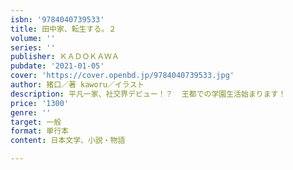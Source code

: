 ```yaml
---
isbn: '9784040739533'
title: 田中家、転生する。２
volume: ''
series: ''
publisher: ＫＡＤＯＫＡＷＡ
pubdate: '2021-01-05'
cover: 'https://cover.openbd.jp/9784040739533.jpg'
author: 猪口／著 kaworu／イラスト
description: 平凡一家、社交界デビュー！？  王都での学園生活始まります！
price: '1300'
genre: ''
target: 一般
format: 単行本
content: 日本文学、小説・物語

---
```

